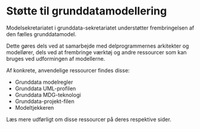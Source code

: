 Støtte til grunddatamodellering
======
Modelsekretariatet i grunddata-sekretariatet understøtter frembringelsen af den fælles grunddatamodel.

Dette gøres dels ved at samarbejde med delprogrammernes arkitekter og modellører, dels ved at frembringe værktøj og andre ressourcer som kan bruges ved udformingen af modellerne.

Af konkrete, anvendelige ressourcer findes disse:

* Grunddata modelregler
* Grunddata UML-profilen
* Grunddata MDG-teknologi
* Grunddata-projekt-filen
* Modeltjekkeren

Læs mere udførligt om disse ressourcer på deres respektive sider.

 
